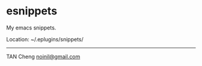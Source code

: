 esnippets
=========

My emacs snippets.

Location:
~/.eplugins/snippets/



--------------------------
TAN Cheng
noinil@gmail.com

